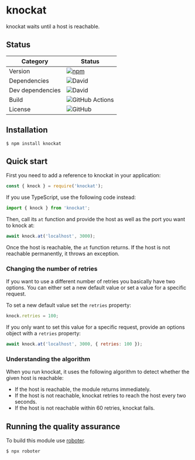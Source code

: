 # knockat

knockat waits until a host is reachable.

## Status

| Category         | Status                                                                                               |
| ---------------- | ---------------------------------------------------------------------------------------------------- |
| Version          | [![npm](https://img.shields.io/npm/v/knockat)](https://www.npmjs.com/package/knockat)                |
| Dependencies     | ![David](https://img.shields.io/david/thenativeweb/knockat)                                          |
| Dev dependencies | ![David](https://img.shields.io/david/dev/thenativeweb/knockat)                                      |
| Build            | ![GitHub Actions](https://github.com/thenativeweb/knockat/workflows/Release/badge.svg?branch=master) |
| License          | ![GitHub](https://img.shields.io/github/license/thenativeweb/knockat)                                |

## Installation

```shell
$ npm install knockat
```

## Quick start

First you need to add a reference to knockat in your application:

```javascript
const { knock } = require('knockat');
```

If you use TypeScript, use the following code instead:

```typescript
import { knock } from 'knockat';
```

Then, call its `at` function and provide the host as well as the port you want to knock at:

```javascript
await knock.at('localhost', 3000);
```

Once the host is reachable, the `at` function returns. If the host is not reachable permanently, it throws an exception.

### Changing the number of retries

If you want to use a different number of retries you basically have two options. You can either set a new default value or set a value for a specific request.

To set a new default value set the `retries` property:

```javascript
knock.retries = 100;
```

If you only want to set this value for a specific request, provide an options object with a `retries` property:

```javascript
await knock.at('localhost', 3000, { retries: 100 });
```

### Understanding the algorithm

When you run knockat, it uses the following algorithm to detect whether the given host is reachable:

-   If the host is reachable, the module returns immediately.
-   If the host is not reachable, knockat retries to reach the host every two seconds.
-   If the host is not reachable within 60 retries, knockat fails.

## Running the quality assurance

To build this module use [roboter](https://www.npmjs.com/package/roboter).

```shell
$ npx roboter
```
